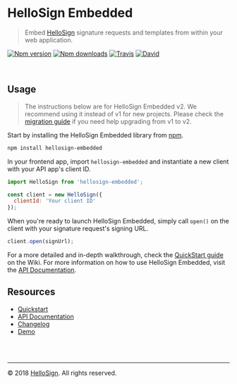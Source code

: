 # HelloSign Embedded

> Embed [HelloSign][external_hellosign] signature requests and templates from within your web application.

[![Npm version][badge_npm-version]][external_npm]
[![Npm downloads][badge_npm-downloads]][external_npm]
[![Travis][badge_travis]][external_travis]
[![David][badge_david]][external_david]

<br/>

## Usage

> The instructions below are for HelloSign Embedded v2. We recommend using it instead of v1 for new projects. Please check the [migration guide][wiki_migration-guide] if you need help upgrading from v1 to v2.

Start by installing the HelloSign Embedded library from [npm](https://npmjs.com).

```bash
npm install hellosign-embedded
```

In your frontend app, import `hellosign-embedded` and instantiate a new client with your API app's client ID.

```js
import HelloSign from 'hellosign-embedded';

const client = new HelloSign({
  clientId: 'Your client ID'
});
```

When you're ready to launch HelloSign Embedded, simply call `open()` on the client with your signature request's signing URL.

```js
client.open(signUrl);
```

For a more detailed and in-depth walkthrough, check the [QuickStart guide][wiki_quickstart] on the Wiki. For more information on how to use HelloSign Embedded, visit the [API Documentation][wiki_api-documentation].


## Resources

* [Quickstart][wiki_quickstart]
* [API Documentation][wiki_api-documentation]
* [Changelog][changelog]
* [Demo][external_demo]

<br/>
<br/>
<hr/>

&copy; 2018 [HelloSign][external_hellosign]. All rights reserved.






[changelog]: ./CHANGELOG.md

[badge_npm-version]: https://img.shields.io/npm/v/hellosign-embedded.svg
[badge_npm-downloads]: https://img.shields.io/npm/dm/hellosign-embedded.svg
[badge_david]: https://img.shields.io/david/hellosign/hellosign-embedded.svg
[badge_travis]: https://img.shields.io/travis/hellosign/hellosign-embedded/master.svg

[wiki_home]: ./wiki
[wiki_api-documentation]: ./wiki/API-Documentation-(v2)
[wiki_migration-guide]: ./wiki/Migration-Guide-(v1-to-v2)
[wiki_quickstart]: ./wiki/Quickstart

[external_david]: https://david-dm.org/hellosign/hellosign-embedded
[external_demo]: https://github.com/hellosign/hellosign-embedded-demo
[external_hellosign]: https://hellosign.com
[external_npm]: https://npmjs.org/package/hellosign-embedded
[external_travis]: https://travis-ci.org/hellosign/hellosign-embedded.svg?branch=master
